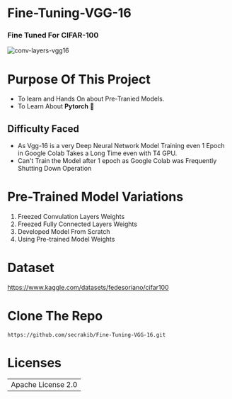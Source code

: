 # Fine-Tuning-VGG-16
### Fine Tuned For CIFAR-100 
![conv-layers-vgg16](https://github.com/secrakib/Fine-Tuning-VGG-16/assets/102784469/136e669b-68a6-45f8-bd96-803bcac6a041)

# Purpose Of This Project
- To learn and Hands On about Pre-Tranied Models.
- To Learn About **Pytorch** 🔦
  
## Difficulty Faced 
- As Vgg-16 is a very Deep Neural Network Model Training even 1 Epoch in Google Colab Takes a Long Time even with T4 GPU.
- Can't Train the Model after 1 epoch as Google Colab was Frequently Shutting Down Operation  

# Pre-Trained Model Variations
1. Freezed Convulation Layers Weights  
2. Freezed Fully Connected Layers Weights   
3. Developed Model From Scratch    
4. Using Pre-trained Model Weights


# Dataset
https://www.kaggle.com/datasets/fedesoriano/cifar100

# Clone The Repo

``` 
https://github.com/secrakib/Fine-Tuning-VGG-16.git
```
# Licenses
<table><tr><td> Apache License 2.0 </td></tr></table>

